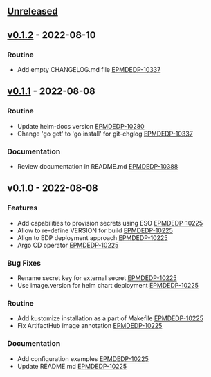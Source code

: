 <a name="unreleased"></a>
## [Unreleased]


<a name="v0.1.2"></a>
## [v0.1.2] - 2022-08-10
### Routine

- Add empty CHANGELOG.md file [EPMDEDP-10337](https://jiraeu.epam.com/browse/EPMDEDP-10337)


<a name="v0.1.1"></a>
## [v0.1.1] - 2022-08-08
### Routine

- Update helm-docs version [EPMDEDP-10280](https://jiraeu.epam.com/browse/EPMDEDP-10280)
- Change 'go get' to 'go install' for git-chglog [EPMDEDP-10337](https://jiraeu.epam.com/browse/EPMDEDP-10337)

### Documentation

- Review documentation in README.md [EPMDEDP-10388](https://jiraeu.epam.com/browse/EPMDEDP-10388)


<a name="v0.1.0"></a>
## v0.1.0 - 2022-08-08
### Features

- Add capabilities to provision secrets using ESO [EPMDEDP-10225](https://jiraeu.epam.com/browse/EPMDEDP-10225)
- Allow to re-define VERSION for build [EPMDEDP-10225](https://jiraeu.epam.com/browse/EPMDEDP-10225)
- Align to EDP deployment approach [EPMDEDP-10225](https://jiraeu.epam.com/browse/EPMDEDP-10225)
- Argo CD operator [EPMDEDP-10225](https://jiraeu.epam.com/browse/EPMDEDP-10225)

### Bug Fixes

- Rename secret key for external secret [EPMDEDP-10225](https://jiraeu.epam.com/browse/EPMDEDP-10225)
- Use image.version for helm chart deployment [EPMDEDP-10225](https://jiraeu.epam.com/browse/EPMDEDP-10225)

### Routine

- Add kustomize installation as a part of Makefile [EPMDEDP-10225](https://jiraeu.epam.com/browse/EPMDEDP-10225)
- Fix ArtifactHub image annotation [EPMDEDP-10225](https://jiraeu.epam.com/browse/EPMDEDP-10225)

### Documentation

- Add configuration examples [EPMDEDP-10225](https://jiraeu.epam.com/browse/EPMDEDP-10225)
- Update README.md [EPMDEDP-10225](https://jiraeu.epam.com/browse/EPMDEDP-10225)


[Unreleased]: https://github.com/epam/edp-argocd-operator/compare/v0.1.2...HEAD
[v0.1.2]: https://github.com/epam/edp-argocd-operator/compare/v0.1.1...v0.1.2
[v0.1.1]: https://github.com/epam/edp-argocd-operator/compare/v0.1.0...v0.1.1
